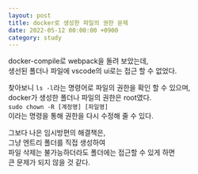 ```yaml
---
layout: post
title: docker로 생성한 파일의 권한 문제
date: 2022-05-12 00:00:00 +0900
category: study
---
```


docker-compile로 webpack을 돌려 보았는데,  
생선된 폴더나 파일에 vscode의 ui로는 접근 할 수 없었다.

찾아보니 ```ls -l```라는 명령어로 파일의 권한을 확인 할 수 있으며,  
docker가 생성한 폴더나 파일의 권한은 root였다.  
```sudo chown -R [계정명] [파일명]```  
이라는 명령을 통해 권한을 다시 수정해 줄 수 있다.

그보다 나은 임시방편의 해결책은,  
그냥 엔트리 폴더를 직접 생성하여   
파일 삭제는 불가능하더라도 폴더에는 접근할 수 있게 하면    
큰 문제가 되지 않을 것 같다.  